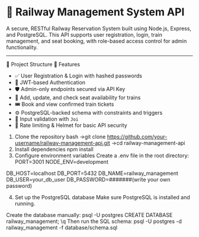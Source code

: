# 🚂 Railway Management System API

A secure, RESTful Railway Reservation System built using Node.js, Express, and PostgreSQL. This API supports user registration, login, train management, and seat booking, with role-based access control for admin functionality.

---

 📁 Project Structure
🧪 Features

- ✅ User Registration & Login with hashed passwords
- 🔐 JWT-based Authentication
- 🛡️ Admin-only endpoints secured via API Key
- 🚆 Add, update, and check seat availability for trains
- 🎟 Book and view confirmed train tickets
- ⚙️ PostgreSQL-backed schema with constraints and triggers
- 🧾 Input validation with `Joi`
- 🧱 Rate limiting & Helmet for basic API security
  
1. Clone the repository
bash
->git clone https://github.com/your-username/railway-management-api.git
->cd railway-management-api
2. Install dependencies
   npm install
3. Configure environment variables
   Create a .env file in the root directory:
   PORT=3001
NODE_ENV=development

DB_HOST=localhost
DB_PORT=5432
DB_NAME=railway_management
DB_USER=your_db_user
DB_PASSWORD=#######(write your own password)

4. Set up the PostgreSQL database
Make sure PostgreSQL is installed and running.

Create the database manually:
psql -U postgres
CREATE DATABASE railway_management;
\q
Then run the SQL schema:
psql -U postgres -d railway_management -f database/schema.sql

